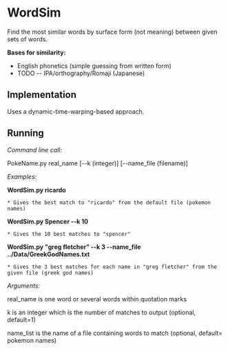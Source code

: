 # WordSim
Find the most similar words by surface form (not meaning) between given sets of words.

**Bases for similarity:**

* English phonetics (simple guessing from written form)
* TODO -- IPA/orthography/Romaji (Japanese)

## Implementation
Uses a dynamic-time-warping-based approach.

## Running
*Command line call:*

PokeName.py real_name [--k (integer)] [--name_file (filename)]

*Examples:*

**WordSim.py ricardo**
    
    * Gives the best match to "ricardo" from the default file (pokemon names)
    
**WordSim.py Spencer --k 10**
    
    * Gives the 10 best matches to "spencer"
    
**WordSim.py "greg fletcher" --k 3 --name_file ../Data/GreekGodNames.txt**
    
    * Gives the 3 best matches for each name in "greg fletcher" from the given file (greek god names)

*Arguments:*

real_name is one word or several words within quotation marks

k is an integer which is the number of matches to output (optional, default=1)

name_list is the name of a file containing words to match (optional, default= pokemon names)
